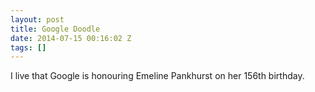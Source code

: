 ```yaml
---
layout: post
title: Google Doodle
date: 2014-07-15 00:16:02 Z
tags: []
---
```

I live that Google is honouring Emeline Pankhurst on her 156th birthday.
